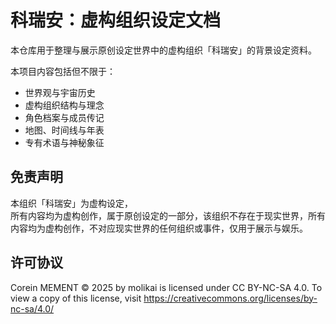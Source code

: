 # 科瑞安：虚构组织设定文档
本仓库用于整理与展示原创设定世界中的虚构组织「科瑞安」的背景设定资料。

本项目内容包括但不限于：
- 世界观与宇宙历史
- 虚构组织结构与理念
- 角色档案与成员传记
- 地图、时间线与年表
- 专有术语与神秘象征

## 免责声明
本组织「科瑞安」为虚构设定，  
所有内容均为虚构创作，属于原创设定的一部分，该组织不存在于现实世界，所有内容均为虚构创作，不对应现实世界的任何组织或事件，仅用于展示与娱乐。

## 许可协议
Corein MEMENT © 2025 by molikai is licensed under CC BY-NC-SA 4.0. To view a copy of this license, visit https://creativecommons.org/licenses/by-nc-sa/4.0/
